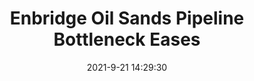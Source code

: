 ---
"title": "Enbridge Oil Sands Pipeline Bottleneck Eases"
"date": "2021-9-21 14:29:30"
"feed_name": "RIGZONE"
"feed_website": "http://www.rigzone.com/"
"feed_rss": "http://www.rigzone.com/news/rss/rigzone_latest.aspx"
"link": "https://www.rigzone.com/news/wire/enbridge_oil_sands_pipeline_bottleneck_eases-21-sep-2021-166486-article/?rss=true"
"file": "_posts/2021-1-1-d23ad7415ed83ae6c20d7e46902c8bc3dd07fac2.md"
"accident": "0"
"drilling": "1"
"dead": "0"
"injured": "0"
"where": "unknown site"
---